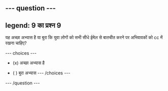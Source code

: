 --- question ---
---
legend: 9 का प्रश्न 9
---

यह अच्छा अभ्यास है या बुरा कि युवा लोगों को सभी सीधे ईमेल से बातचीत करने पर अभिवावकों को cc में रखना चाहिए?

--- choices ---
- (x) अच्छा अभ्यास है

- ( ) बुरा अभ्यास --- /choices ---

--- /question ---
